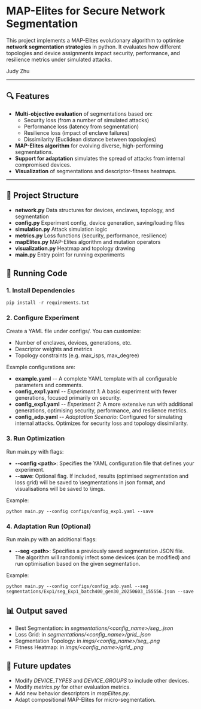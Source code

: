 # MAP-Elites for Secure Network Segmentation

This project implements a MAP-Elites evolutionary algorithm to optimise **network segmentation strategies** in python. It evaluates how different topologies and device assignments impact security, performance, and resilience metrics under simulated attacks.

Judy Zhu

---

## 🔍 Features

- **Multi-objective evaluation** of segmentations based on:
  - Security loss (from a number of simulated attacks)
  - Performance loss (latency from segmentation)
  - Resilience loss (impact of enclave failures)
  - Dissimilarity (Euclidean distance between topologies)
- **MAP-Elites algorithm** for evolving diverse, high-performing segmentations.
- **Support for adaptation** simulates the spread of attacks from internal compromised devices.
- **Visualization** of segmentations and descriptor-fitness heatmaps.

---

## 📁 Project Structure

- **network.py** Data structures for devices, enclaves, topology, and segmentation
- **config.py** Experiment config, device generation, saving/loading files
- **simulation.py** Attack simulation logic
- **metrics.py** Loss functions (security, performance, resilience)
- **mapElites.py** MAP-Elites algorithm and mutation operators
- **visualization.py** Heatmap and topology drawing
- **main.py** Entry point for running experiments

## 🚀 Running Code

### 1. Install Dependencies

```
pip install -r requirements.txt
```

### 2. Configure Experiment

Create a YAML file under configs/. You can customize:
- Number of enclaves, devices, generations, etc.
- Descriptor weights and metrics
- Topology constraints (e.g. max_isps, max_degree)

Example configurations are:
- **example.yaml** -- A complete YAML template with all configurable parameters and comments. 
- **config_exp1.yaml** -- *Experiment 1*: A basic experiment with fewer generations, focused primarily on security.
- **config_exp1.yaml** -- *Experiment 2*: A more extensive run with additional generations, optimising security, performance, and resilience metrics.
- **config_adp.yaml** -- *Adaptation Scenario*: Configured for simulating internal attacks. Optimizes for security loss and topology dissimilarity.

### 3. Run Optimization
Run main.py with flags:
- **--config \<path\>**:
Specifies the YAML configuration file that defines your experiment.
- **--save**: Optional flag. If included, results (optimised segmentation and loss grid) will be saved to \segmentations in json format, and visualisations will be saved to \imgs.

Example:
```
python main.py --config configs/config_exp1.yaml --save
```

### 4. Adaptation Run (Optional)
Run main.py with an additional flags:
- **--seg \<path\>**: Specifies a previously saved segmentation JSON file. The algorithm will randomly infect some devices (can be modified) and run optimisation based on the given segmentation.

Example:
```
python main.py --config configs/config_adp.yaml --seg segmentations/Exp1/seg_Exp1_batch400_gen30_20250603_155556.json --save
```

## 📊 Output saved
- Best Segmentation: in *segmentations/<config_name>/seg_<filename>.json*
- Loss Grid: in *segmentations/<config_name>/grid_<filename>.json*
- Segmentation Topology: in *imgs/<config_name>/seg_<filename>.png*
- Fitness Heatmap: in *imgs/<config_name>/grid_<filename>.png*

## 📘 Future updates
- Modify *DEVICE_TYPES* and *DEVICE_GROUPS* to include other devices.
- Modify *metrics.py* for other evaluation metrics.
- Add new behavior descriptors in *mapElites.py*.
- Adapt compositional MAP-Elites for micro-segmentation.
